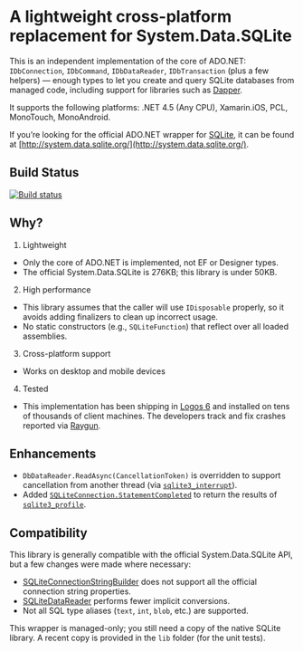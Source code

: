 # A lightweight cross-platform replacement for System.Data.SQLite

This is an independent implementation of the core of ADO.NET: `IDbConnection`, `IDbCommand`, `IDbDataReader`, `IDbTransaction` (plus a few helpers) — enough types to let you create and query SQLite databases from managed code, including support for libraries such as [Dapper](https://code.google.com/p/dapper-dot-net/).

It supports the following platforms: .NET 4.5 (Any CPU), Xamarin.iOS, PCL, MonoTouch, MonoAndroid.

If you’re looking for the official ADO.NET wrapper for [SQLite](http://sqlite.org/), it can be found at [http://system.data.sqlite.org/](http://system.data.sqlite.org/).

## Build Status

[![Build status](https://ci.appveyor.com/api/projects/status/jr53ivspp87r1khl)](https://ci.appveyor.com/project/BradleyGrainger/system-data-sqlite)

## Why?

1. Lightweight
 * Only the core of ADO.NET is implemented, not EF or Designer types.
 * The official System.Data.SQLite is 276KB; this library is under 50KB.
2. High performance
 * This library assumes that the caller will use `IDisposable` properly, so it avoids adding finalizers to clean up incorrect usage.
 * No static constructors (e.g., `SQLiteFunction`) that reflect over all loaded assemblies.
3. Cross-platform support
 * Works on desktop and mobile devices
4. Tested
 * This implementation has been shipping in [Logos 6](https://www.logos.com/install) and installed on tens of thousands of client machines. The developers track and fix crashes reported via [Raygun](https://raygun.io/).

## Enhancements

* `DbDataReader.ReadAsync(CancellationToken)` is overridden to support cancellation from another thread (via [`sqlite3_interrupt`](https://www.sqlite.org/c3ref/interrupt.html)).
* Added [`SQLiteConnection.StatementCompleted`](https://github.com/Faithlife/System.Data.SQLite/search?q=StatementCompleted) to return the results of [`sqlite3_profile`](http://www.sqlite.org/c3ref/profile.html).

## Compatibility

This library is generally compatible with the official System.Data.SQLite API, but a few changes were made where necessary:
* [SQLiteConnectionStringBuilder](https://github.com/Faithlife/System.Data.SQLite/blob/master/src/System.Data.SQLite/SQLiteConnectionStringBuilder.cs) does not support all the official connection string properties.
* [SQLiteDataReader](https://github.com/Faithlife/System.Data.SQLite/blob/master/src/System.Data.SQLite/SQLiteDataReader.cs) performs fewer implicit conversions.
* Not all SQL type aliases (`text`, `int`, `blob`, etc.) are supported.

This wrapper is managed-only; you still need a copy of the native SQLite library. A recent copy is provided in the `lib` folder (for the unit tests).
